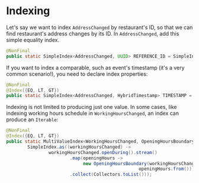 # Indexing

Let's say we want to index `AddressChanged` by restaurant's ID, so that we can
find restaurant's address changes by its ID. In `AddressChanged`, add this simple equality index.

```java
@NonFinal
public static SimpleIndex<AddressChanged, UUID> REFERENCE_ID = SimpleIndex.as(AddressChanged::reference);
```

If you want to index a comparable, such as event's timestamp (it's a very common scenario!), you need to declare index properties:

```java
@NonFinal
@Index({EQ, LT, GT})
public static SimpleIndex<AddressChanged, HybridTimestamp> TIMESTAMP = SimpleIndex.as(StandardEntity::timestamp);
```

Indexing is not limited to producing just one value. In some cases, like
indexing working hours schedule in `WorkingHoursChanged`, an index can produce an `Iterable`:

```java
@NonFinal
@Index({EQ, LT, GT})
public static MultiValueIndex<WorkingHoursChanged, OpeningHoursBoundary> OPENING_AT =
        SimpleIndex.as((workingHoursChanged) ->
                workingHoursChanged.openDuring().stream()
                        .map(openingHours ->
                             new OpeningHoursBoundary(workingHoursChanged.dayOfWeek(),
                                                  openingHours.from()))
                        .collect(Collectors.toList()));
```

